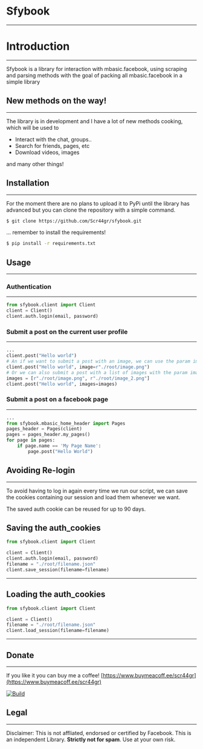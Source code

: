 
# Sfybook
---
# Introduction
---
Sfybook is a library for interaction with mbasic.facebook, using scraping and parsing methods with the goal of packing all mbasic.facebook in a simple library


## New methods on the way!
---
The library is in development and I have a lot of new methods cooking, which will be used to

- Interact with the chat, groups..
- Search for friends, pages, etc
- Download videos, images

and many other things!

## Installation
---
For the moment there are no plans to upload it to PyPi  until the library has advanced but you can clone the repository with a simple command.
```sh
$ git clone https://github.com/Scr44gr/sfybook.git
```
... remember to install the requirements!
```sh
$ pip install -r requirements.txt
```
## Usage
---
### Authentication
---
```python
from sfybook.client import Client
client = Client()
client.auth.login(email, password)
```
### Submit a post on the current user profile
---
```python
...
client.post("Hello world")
# An if we want to submit a post with an image, we can use the param image.
client.post("Hello world", image=r"./root/image.png")
# Or we can also submit a post with a list of images with the param images.
images = [r"./root/image.png", r"./root/image_2.png"]
client.post("Hello world", images=images)
```
### Submit a post on a facebook page
---
```python
...
from sfybook.mbasic_home_header import Pages
pages_header = Pages(client)
pages = pages_header.my_pages()
for page in pages:
    if page.name == 'My Page Name':
        page.post("Hello World")
```
## Avoiding Re-login
---
To avoid having to log in again every time we run our script, we can save the cookies containing our session and load them whenever we want.

The saved auth cookie can be reused for up to 90 days.
## Saving the auth_cookies
```python
from sfybook.client import Client

client = Client()
client.auth.login(email, password)
filename = "./root/filename.json"
client.save_session(filename=filename)
```
---
## Loading the auth_cookies
```python
from sfybook.client import Client

client = Client()
filename = "./root/filename.json"
client.load_session(filename=filename)
```
---
## Donate
---
If you like it you can buy me a coffee! [https://www.buymeacoff.ee/scr44gr](https://www.buymeacoff.ee/scr44gr)

[![Build](https://www.buymeacoffee.com/assets/img/custom_images/yellow_img.png)](https://www.buymeacoff.ee/scr44gr)

## Legal
---
Disclaimer: This is not affliated, endorsed or certified by Facebook. This is an independent Library. **Strictly not for spam**. Use at your own risk.
